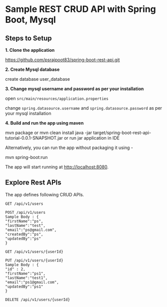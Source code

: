# Sample REST CRUD API with Spring Boot, Mysql

## Steps to Setup

**1. Clone the application**

https://github.com/psrajpoot83/spring-boot-rest-api.git

**2. Create Mysql database**

create database user_database

**3. Change mysql username and password as per your installation**

open `src/main/resources/application.properties`

change `spring.datasource.username` and `spring.datasource.password` as per your mysql installation

**4. Build and run the app using maven**

mvn package or mvn clean install
java -jar target/spring-boot-rest-api-tutorial-0.0.1-SNAPSHOT.jar or run jar application in IDE

Alternatively, you can run the app without packaging it using -

mvn spring-boot:run

The app will start running at <http://localhost:8080>.

## Explore Rest APIs

The app defines following CRUD APIs.

    GET /api/v1/users
    
    POST /api/v1/users
    Sample Body : {
    "firstName":"ps",
    "lastName":"test",
    "email":"ps@gmail.com",
    "createdBy":"ps",
    "updatedBy":"ps"
    }
    
    GET /api/v1/users/{userId}
    
    PUT /api/v1/users/{userId}
    Sample Body : {
    "id" : 2,
    "firstName":"ps1",
    "lastName":"test1",
    "email":"ps1@gmail.com",
    "updatedBy":"ps1"
    }
    
    DELETE /api/v1/users/{userId}

